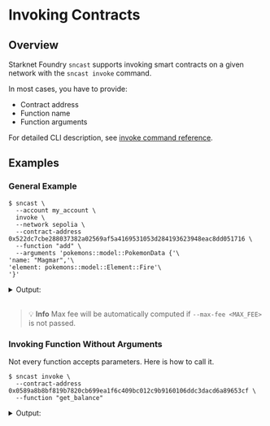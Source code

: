# Invoking Contracts

## Overview

Starknet Foundry `sncast` supports invoking smart contracts on a given network with the `sncast invoke` command.

In most cases, you have to provide:

- Contract address
- Function name
- Function arguments

For detailed CLI description, see [invoke command reference](../appendix/sncast/invoke.md).

## Examples

### General Example

<!-- TODO(#2736) -->
<!-- { "ignored_output": true } -->
```shell
$ sncast \
  --account my_account \
  invoke \
  --network sepolia \
  --contract-address 0x522dc7cbe288037382a02569af5a4169531053d284193623948eac8dd051716 \
  --function "add" \
  --arguments 'pokemons::model::PokemonData {'\
'name: "Magmar",'\
'element: pokemons::model::Element::Fire'\
'}'
```

<details>
<summary>Output:</summary>

```shell
Success: Invoke completed

Transaction Hash: [..]

To see invocation details, visit:
transaction: https://sepolia.starkscan.co/tx/[..]
```
</details>
<br>

> 💡 **Info**
> Max fee will be automatically computed if `--max-fee <MAX_FEE>` is not passed.


### Invoking Function Without Arguments

Not every function accepts parameters. Here is how to call it.

```shell
$ sncast invoke \
  --contract-address 0x0589a8b8bf819b7820cb699ea1f6c409bc012c9b9160106ddc3dacd6a89653cf \
  --function "get_balance"
```

<details>
<summary>Output:</summary>

```shell
Success: Invoke completed

Transaction Hash: [..]

To see invocation details, visit:
transaction: https://sepolia.starkscan.co/tx/[..]
```
</details>
